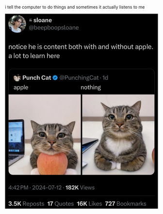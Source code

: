 i tell the computer to do things and sometimes it actually listens to me
<!--START_SECTION:update_image-->
<img src=https://raw.githubusercontent.com/sneakykestrel/sneakykestrel/main/.github/images/content.png height="" width="" align=left alt=kitty />
<!--END_SECTION:update_image-->

